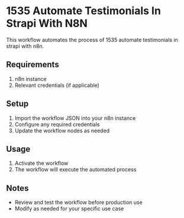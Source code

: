 # 1535 Automate Testimonials In Strapi With N8N

This workflow automates the process of 1535 automate testimonials in strapi with n8n.

## Requirements

1. n8n instance
2. Relevant credentials (if applicable)

## Setup

1. Import the workflow JSON into your n8n instance
2. Configure any required credentials
3. Update the workflow nodes as needed

## Usage

1. Activate the workflow
2. The workflow will execute the automated process

## Notes

- Review and test the workflow before production use
- Modify as needed for your specific use case
